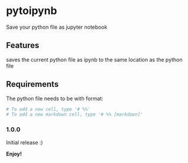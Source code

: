 # pytoipynb

Save your python file as jupyter notebook 

## Features

saves the current python file as ipynb to the same location as the python file


## Requirements

The python file needs to be with format:  
``` python
# To add a new cell, type '# %%'
# To add a new markdown cell, type '# %% [markdown]'
```

### 1.0.0

Initial release :)

**Enjoy!**
